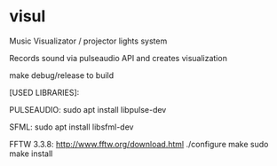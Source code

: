 # visul
Music Visualizator / projector lights system

Records sound via pulseaudio API and creates visualization

make debug/release
to build


[USED LIBRARIES]:

PULSEAUDIO:
sudo apt install libpulse-dev

SFML:
sudo apt install libsfml-dev

FFTW 3.3.8:
http://www.fftw.org/download.html
./configure
make
sudo make install



